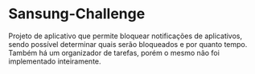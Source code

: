 # Sansung-Challenge

Projeto de aplicativo que permite bloquear notificações de aplicativos, sendo possível determinar quais serão bloqueados e por quanto tempo. Também há um organizador de tarefas, porém o mesmo não foi implementado inteiramente.
